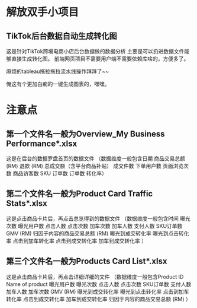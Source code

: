 # 解放双手小项目
## TikTok后台数据自动生成转化图
这是针对TikTok跨境电商小店后台数据做的数据分析
主要是可以扔进数据文件能够直接生成转化图。
前端网页项目不需要用户端不需要依赖库啥的，方便多了。

麻烦的tableau拖拉拖拉流水线操作拜拜了~~

俺这有个更加白痴的一键生成图表的，嘿嘿。

# 注意点
## 第一个文件名一般为Overview_My Business Performance*.xlsx
这是在后台的数据罗盘首页的数据文件
（数据维度一般包含日期	商品交易总额 (RM)	退款 (RM)	总成交额（含平台商品补贴）	成交件数	下单用户数	页面浏览次数	商品访客数	SKU 订单数	订单数	转化率）
## 第二个文件名一般为Product Card Traffic Stats*.xlsx
这是点击商品卡片后，再点击总览得到的数据文件
（数据维度一般包含时间	曝光次数	曝光用户数	点击人数	点击次数	加车次数	加车人数	支付人数	SKU订单数	GMV (RM)	归因于内容的商品交易总额 (RM)	曝光到成交转化率	曝光到点击转化率	点击到加车转化率	点击到成交转化率	加车到成交转化率
）
## 第三个文件名一般为Products Card List*.xlsx
这是点击商品卡片后，再点击详细详细的文件
（数据维度一般包含Product ID	Name of product	曝光用户数	曝光次数	点击人数	点击次数	SKU订单数	支付人数	加车人数	加车次数	GMV (RM)	曝光到成交转化率	曝光到点击转化率	点击到加车转化率	点击到成交转化率	加车到成交转化率	归因于内容的商品交易总额 (RM)
）

